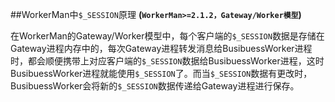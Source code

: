 ##WorkerMan中```$_SESSION```原理
**(```WorkerMan>=2.1.2，Gateway/Worker模型```)**

在WorkerMan的Gateway/Worker模型中，每个客户端的```$_SESSION```数据是存储在Gateway进程内存中的，每次Gateway进程转发消息给BusibuessWorker进程时，都会顺便携带上对应客户端的```$_SESSION```数据给BusibuessWorker进程，这时BusibuessWorker进程就能使用```$_SESSION```了。而当```$_SESSION```数据有更改时，BusibuessWorker会将新的```$_SESSION```数据传递给Gateway进程进行保存。
